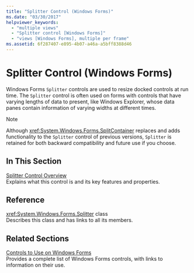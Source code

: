 ```yaml
---
title: "Splitter Control (Windows Forms)"
ms.date: "03/30/2017"
helpviewer_keywords: 
  - "multiple views"
  - "Splitter control [Windows Forms]"
  - "views [Windows Forms], multiple per frame"
ms.assetid: 6f287407-e895-4b07-a46a-a5bff8388d46
---
```

# Splitter Control (Windows Forms)
Windows Forms `Splitter` controls are used to resize docked controls at run time. The `Splitter` control is often used on forms with controls that have varying lengths of data to present, like Windows Explorer, whose data panes contain information of varying widths at different times.  
  
> [!NOTE]
>  Although <xref:System.Windows.Forms.SplitContainer> replaces and adds functionality to the `Splitter` control of previous versions, `Splitter` is retained for both backward compatibility and future use if you choose.  
  
## In This Section  
 [Splitter Control Overview](../../../../docs/framework/winforms/controls/splitter-control-overview-windows-forms.md)  
 Explains what this control is and its key features and properties.  
  
## Reference  
 <xref:System.Windows.Forms.Splitter> class  
 Describes this class and has links to all its members.  
  
## Related Sections  
 [Controls to Use on Windows Forms](../../../../docs/framework/winforms/controls/controls-to-use-on-windows-forms.md)  
 Provides a complete list of Windows Forms controls, with links to information on their use.
